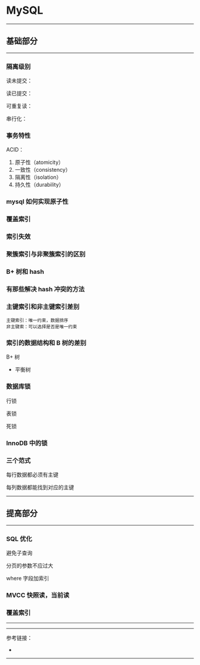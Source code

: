 # MySQL

---

## 基础部分

---

### 隔离级别

读未提交：

读已提交：

可重复读：

串行化：

### 事务特性

ACID：

1. 原子性（atomicity）
2. 一致性（consistency）
3. 隔离性（isolation）
4. 持久性（durability）

### mysql 如何实现原子性

### 覆盖索引

### 索引失效

### 聚簇索引与非聚簇索引的区别

### B+ 树和 hash

### 有那些解决 hash 冲突的方法

### 主键索引和非主键索引差别

    主键索引：唯一约束，数据排序
    非主键索：可以选择是否是唯一约束

### 索引的数据结构和 B 树的差别

B+ 树

- 平衡树

### 数据库锁

行锁

表锁

死锁

### InnoDB 中的锁

### 三个范式

每行数据都必须有主键

每列数据都能找到对应的主键

---

## 提高部分

---

### SQL 优化

避免子查询

分页的参数不应过大

where 字段加索引

### MVCC 快照读，当前读

### 覆盖索引

---










---

参考链接：

- []()

---












